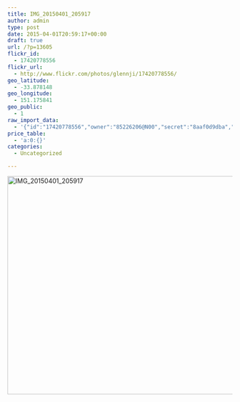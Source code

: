 ```yaml
---
title: IMG_20150401_205917
author: admin
type: post
date: 2015-04-01T20:59:17+00:00
draft: true
url: /?p=13605
flickr_id:
  - 17420778556
flickr_url:
  - http://www.flickr.com/photos/glennji/17420778556/
geo_latitude:
  - -33.878148
geo_longitude:
  - 151.175841
geo_public:
  - 1
raw_import_data:
  - '{"id":"17420778556","owner":"85226206@N00","secret":"8aaf0d9dba","server":"8691","farm":9,"title":"IMG_20150401_205917","ispublic":0,"isfriend":0,"isfamily":0,"description":{"_content":""},"dateupload":"1431157798","lastupdate":"1431157808","datetaken":"2015-04-01 20:59:17","datetakengranularity":"0","datetakenunknown":"0","ownername":"glennji","tags":"","machine_tags":"","originalsecret":"be1f5f2c3a","originalformat":"jpg","latitude":"-33.878148","longitude":"151.175841","accuracy":"16","context":0,"place_id":"qRcYmO1QUrMZuclZ","woeid":"1094076","geo_is_family":0,"geo_is_friend":0,"geo_is_contact":0,"geo_is_public":0,"media":"photo","media_status":"ready","url_o":"https://farm9.staticflickr.com/8691/17420778556_be1f5f2c3a_o.jpg","height_o":"3120","width_o":"4208"}'
price_table:
  - 'a:0:{}'
categories:
  - Uncategorized

---
```

<p class="flickr-image">
  <a href="http://www.flickr.com/photos/glennji/17420778556/" class="flickr-link"><img src="/wp-content/uploads/2015/04/17420778556_be1f5f2c3a_o-1024x759.jpg" width="660" height="489" alt="IMG_20150401_205917" class="keyring-img" /></a>
</p>
